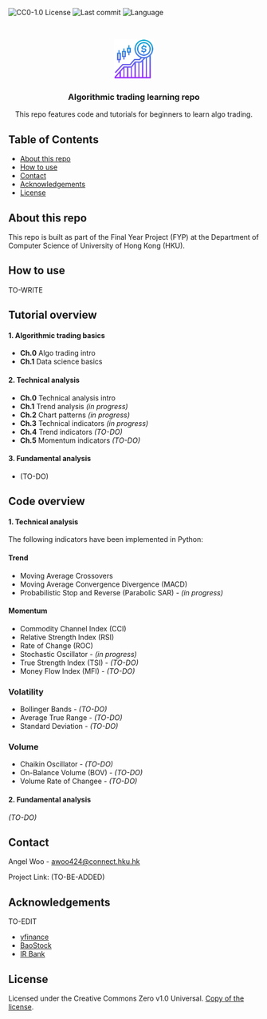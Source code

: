 ![CC0-1.0 License][license-shield] 
![Last commit][last-commit-shield]
![Language][language-shield]

<!-- PROJECT LOGO -->
<br />
<p align="center">
  <img src="images/logo.png" alt="Logo" width="80" height="80">
  <h3 align="center">Algorithmic trading learning repo</h3>

  <p align="center">
    This repo features code and tutorials for beginners to learn algo trading.
  </p>
</p>

<!-- TABLE OF CONTENTS -->
## Table of Contents

* [About this repo](#about-this-repo)
* [How to use](#how-to-use)
* [Contact](#contact)
* [Acknowledgements](#acknowledgements)
* [License](#license)

## About this repo 

This repo is built as part of the Final Year Project (FYP) at the Department of Computer Science of University of Hong Kong (HKU). 

## How to use

TO-WRITE

## Tutorial overview

#### 1. Algorithmic trading basics
* <b>Ch.0</b> Algo trading intro
* <b>Ch.1</b> Data science basics

#### 2. Technical analysis
* <b>Ch.0</b> Technical analysis intro
* <b>Ch.1</b> Trend analysis <i>(in progress)</i>
* <b>Ch.2</b> Chart patterns <i>(in progress)</i>
* <b>Ch.3</b> Technical indicators <i>(in progress)</i>
* <b>Ch.4</b> Trend indicators <i>(TO-DO)</i>
* <b>Ch.5</b> Momentum indicators <i>(TO-DO)</i>

#### 3. Fundamental analysis
* (TO-DO)

## Code overview

#### 1. Technical analysis
The following indicators have been implemented in Python:

#### Trend
* Moving Average Crossovers
* Moving Average Convergence Divergence (MACD)
* Probabilistic Stop and Reverse (Parabolic SAR) <i>- (in progress)</i>
  
#### Momentum
* Commodity Channel Index (CCI)
* Relative Strength Index (RSI)
* Rate of Change (ROC) 
* Stochastic Oscillator <i>- (in progress)</i>
* True Strength Index (TSI) <i>- (TO-DO)</i>
* Money Flow Index (MFI) <i>- (TO-DO)</i>

### Volatility
* Bollinger Bands <i>- (TO-DO)</i>
* Average True Range <i>- (TO-DO)</i>
* Standard Deviation <i>- (TO-DO)</i>

### Volume
* Chaikin Oscillator <i>- (TO-DO)</i>
* On-Balance Volume (BOV) <i>- (TO-DO)</i>
* Volume Rate of Changee <i>- (TO-DO)</i>

#### 2. Fundamental analysis
<i>(TO-DO)</i>

## Contact

Angel Woo - awoo424@connect.hku.hk

Project Link: (TO-BE-ADDED)

## Acknowledgements

TO-EDIT
* [yfinance](https://github.com/ranaroussi/yfinance) 
* [BaoStock](http://baostock.com/baostock/index.php/%E9%A6%96%E9%A1%B5)
* [IR Bank](https://irbank.net/download)

## License
Licensed under the Creative Commons Zero v1.0 Universal.
[Copy of the license](https://github.com/awoo424/algotrading/blob/master/LICENSE).

<!-- MARKDOWN LINKS & IMAGES -->
[license-shield]: https://img.shields.io/github/license/awoo424/algotrading
[last-commit-shield]: https://img.shields.io/github/last-commit/awoo424/algotrading?color=blue
[language-shield]: https://img.shields.io/github/languages/top/awoo424/algotrading?color=purple
